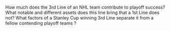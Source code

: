 How much does the 3rd Line of an NHL team contribute to playoff success? What notable and different assets does this line bring that a 1st Line does not? What factors of a Stanley Cup winning 3rd Line separate it from a fellow contending playoff teams ?
